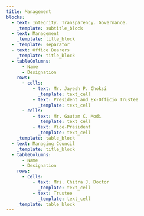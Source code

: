 ```yaml
---
title: Management
blocks:
  - text: Integrity. Transparency. Governance.
    _template: subtitle_block
  - text: Management
    _template: title_block
  - _template: separator
  - text: Office Bearers
    _template: title_block
  - tableColumns:
      - Name
      - Designation
    rows:
      - cells:
          - text: Mr. Jayesh P. Choksi
            _template: text_cell
          - text: President and Ex-Officio Trustee
            _template: text_cell
      - cells:
          - text: Mr. Gautam C. Modi
            _template: text_cell
          - text: Vice-President
            _template: text_cell
    _template: table_block
  - text: Managing Council
    _template: title_block
  - tableColumns:
      - Name
      - Designation
    rows:
      - cells:
          - text: Mrs. Chitra J. Doctor
            _template: text_cell
          - text: Trustee
            _template: text_cell
    _template: table_block
---
```


